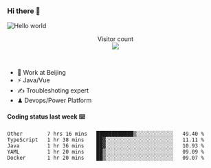 ### Hi there 👋

<img src="https://raw.githubusercontent.com/sagar-viradiya/sagar-viradiya/master/resources/banner.png" alt="Hello world">
<p align="center"> 
  Visitor count<br/>
  <img src="https://profile-counter.glitch.me/youszoe/count.svg" />
</p>
<br/>

- 🍻 Work at Beijing 
- ⚡  Java/Vue
- ✍️  Troubleshoting expert
- ♟  Devops/Power Platform 

#### Coding status last week ⌨️

<!--START_SECTION:waka-->
```text
Other        7 hrs 16 mins   ████████████▒░░░░░░░░░░░░   49.40 % 
TypeScript   1 hr 38 mins    ██▓░░░░░░░░░░░░░░░░░░░░░░   11.11 % 
Java         1 hr 36 mins    ██▓░░░░░░░░░░░░░░░░░░░░░░   10.93 % 
YAML         1 hr 20 mins    ██▒░░░░░░░░░░░░░░░░░░░░░░   09.09 % 
Docker       1 hr 20 mins    ██▒░░░░░░░░░░░░░░░░░░░░░░   09.07 % 
```
<!--END_SECTION:waka-->

<br/>
<center><img src="http://ghchart.rshah.org/409ba5/yousazoe" alt="" /></center>


